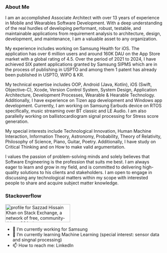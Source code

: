 ### About Me

I am an accomplished Associate Architect with over 13 years of experience in Mobile and Wearables Software Development. With a deep understanding of the real hurdles of developing performant, robust, testable, and maintainable applications from requirement analysis to architecture, design, development, and maintenance, I am a valuable asset to any organization.

My experience includes working on Samsung Health for iOS. The application has over 6 million users and around 160K DAU on the App Store market with a global rating of 4.5. Over the period of 2021 to 2024, I have achieved SIX patent applications granted by Samsung SIPMS which are in the process of publishing in USPTO and among them 1 patent has already been published in USPTO, WIPO & KR. 

My technical expertise includes OOP, Android (Java, Kotlin), iOS (Swift, Objective-C), Xcode, Version Control System, System Design, Application Architecture, Development Processes, Wearable & Hearable Technology. Additionally, I have experience on Tizen app development and Windows app development. Currently, I am working on Samsung Earbuds device on RTOS specifically, music streaming over BT classic and LE Audio. I am also parallelly working on ballistocardiogram signal processing for Stress score generation.

My special interests include Technological Innovation, Human Machine Interaction, Information Theory, Astronomy, Probability, Theory of Relativity, Philosophy of Science, Piano, Guitar, Poetry. Additionally, I have study on Critical Thinking and on How to make valid argumentation.

I values the passion of problem-solving minds and solely believes that Software Engineering is the profession that suits me best. I am always eager to learn and grow in my field, and is committed to delivering high-quality solutions to his clients and stakeholders. I am open to engage in discussing any technological matters within my scope with interested people to share and acquire subject matter knowledge.

### Stackoverflow

<a href="https://stackexchange.com/users/1089130"><img src="https://stackexchange.com/users/flair/1089130.png" width="208" height="58" alt="profile for Sazzad Hissain Khan on Stack Exchange, a network of free, community-driven Q&amp;A sites" title="profile for Sazzad Hissain Khan on Stack Exchange, a network of free, community-driven Q&amp;A sites"></a>

- 🔭 I’m currently working for Samsung
- 🌱 I’m currently learning Machine Learning (special interest: sensor data and singnal processing)
- 📫 How to reach me: LinkedIn
